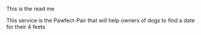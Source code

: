 This is the read me

This service is the Pawfect-Pair that will help owners of dogs to find a date for their 4 feets
